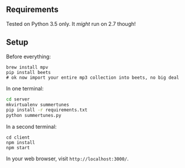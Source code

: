 ## Requirements

Tested on Python 3.5 only. It *might* run on 2.7 though!

## Setup

Before everything:

```
brew install mpv
pip install beets
# ok now import your entire mp3 collection into beets, no big deal
```

In one terminal:

```sh
cd server
mkvirtualenv summertunes
pip install -r requirements.txt
python summertunes.py
```

In a second terminal:

```
cd client
npm install
npm start
```

In your web browser, visit `http://localhost:3000/`.